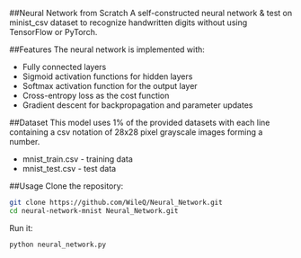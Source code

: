 ##Neural Network from Scratch
A self-constructed neural network & test on minist_csv dataset to recognize handwritten digits without using TensorFlow or PyTorch.

##Features
The neural network is implemented with:
- Fully connected layers
- Sigmoid activation functions for hidden layers
- Softmax activation function for the output layer
- Cross-entropy loss as the cost function
- Gradient descent for backpropagation and parameter updates

##Dataset
This model uses 1% of the provided datasets with each line containing a csv notation of 28x28 pixel grayscale images forming a number.
- mnist_train.csv - training data
- mnist_test.csv - test data

##Usage
Clone the repository:
```bash
git clone https://github.com/WileQ/Neural_Network.git
cd neural-network-mnist Neural_Network.git
```
Run it:
```bash
python neural_network.py
```
